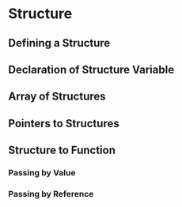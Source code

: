 # Structure

## Defining a Structure

## Declaration of Structure Variable

## Array of Structures

## Pointers to Structures

## Structure to Function

### Passing by Value

### Passing by Reference
